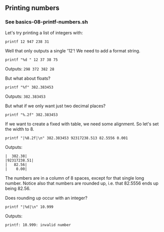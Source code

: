 ## Printing numbers
### See basics-08-printf-numbers.sh

Let's try printing a list of integers with:

`printf 12 947 238 31`

Well that only outputs a single '12'! We need to add a format string.

`printf "%d " 12 37 38 75`

Outputs: `298 372 382 28`

But what about floats?

`printf "%f" 382.383453`

Outputs: `382.383453`

But what if we only want just two decimal places?

`printf "%.2f" 382.383453`

If we want to create a fixed with table, we need some alignment.
So let's set the width to 8.

`printf "|%8.2f|\n" 382.383453 92317238.513 82.5556 0.001`

Outputs:
```
|  382.38|
|92317238.51|
|   82.56|
|    0.00|
```
The numbers are in a column of 8 spaces, except for that single long
number. Notice also that numbers are rounded up, i.e. that 82.5556 ends up being 82.56.

Does rounding up occur with an integer?

`printf "|%d|\n" 10.999`

Outputs:

`printf: 10.999: invalid number`
